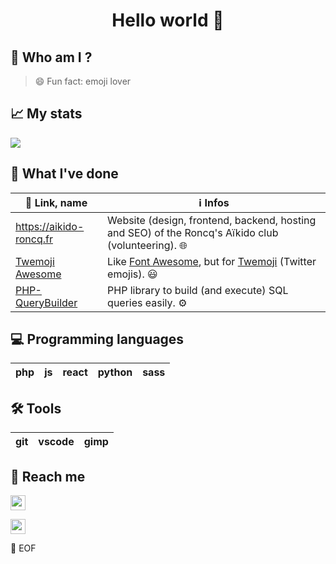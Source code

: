 <h1 align="center">Hello world 👋</h1>

## 🤔 Who am I ?

> 😄 Fun fact: emoji lover

## 📈 My stats

![](https://github-readme-stats.vercel.app/api?username=iamludal&show_icons=true&icon_color=2384de&title_color=2384de)


## 📝 What I've done

| 🔗 Link, name                                                     | ℹ️ Infos                                                                                                                 |
| ---------------------------------------------------------------- | ----------------------------------------------------------------------------------------------------------------------- |
| https://aikido-roncq.fr                                          | Website (design, frontend, backend, hosting and SEO) of the Roncq's Aïkido club (volunteering). 🌐                       |
| [Twemoji Awesome](https://github.com/iamludal/twemoji-awesome)   | Like [Font Awesome](https://fontawesome.com), but for [Twemoji](https://github.com/twitter/twemoji) (Twitter emojis). 😃 |
| [PHP-QueryBuilder](https://github.com/iamludal/PHP-QueryBuilder) | PHP library to build (and execute) SQL queries easily. ⚙️                                                                |


## 💻 Programming languages

| php | js  | react | python | sass |
| --- | --- | ----- | ------ | ---- |


## 🛠️ Tools

| git | vscode | gimp |
| --- | ------ | ---- |


## 💬 Reach me

[<img src="https://github.com/iamludal/iamludal/assets/Linkedin.png" width="24">](https://linkedin.com/in/ludovic-chombeau)

[<img src="https://github.com/iamludal/iamludal/assets/Gmail.png" width="24">](mailto:ludovic.chombeau@gmail.com)


💾 EOF
